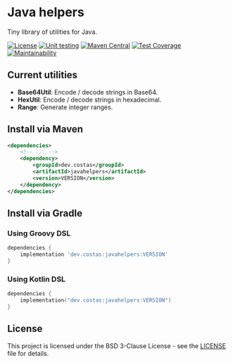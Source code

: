 # Java helpers

Tiny library of utilities for Java.

[![License](https://img.shields.io/badge/License-BSD_3--Clause-blue.svg)](https://opensource.org/licenses/BSD-3-Clause)
[![Unit testing](https://github.com/arielcostas/javahelpers/actions/workflows/testing.yml/badge.svg)](https://github.com/arielcostas/javahelpers/actions/workflows/testing.yml)
[![Maven Central](https://img.shields.io/maven-central/v/dev.costas/javahelpers)](https://search.maven.org/artifact/dev.costas/javahelpers)
[![Test Coverage](https://api.codeclimate.com/v1/badges/716e3c8a27b8dd466faa/test_coverage)](https://codeclimate.com/github/arielcostas/javahelpers/test_coverage)
[![Maintainability](https://api.codeclimate.com/v1/badges/716e3c8a27b8dd466faa/maintainability)](https://codeclimate.com/github/arielcostas/javahelpers/maintainability)

## Current utilities

- **Base64Util**: Encode / decode strings in Base64.
- **HexUtil**: Encode / decode strings in hexadecimal.
- **Range**: Generate integer ranges.

## Install via Maven

```xml
<dependencies>
	<!-- ... -->
	<dependency>
		<groupId>dev.costas</groupId>
		<artifactId>javahelpers</artifactId>
		<version>VERSION</version>
	</dependency>
</dependencies>
```

## Install via Gradle

### Using Groovy DSL

```groovy
dependencies {
	implementation 'dev.costas:javahelpers:VERSION'
}
```

### Using Kotlin DSL

```kotlin
dependencies {
	implementation("dev.costas:javahelpers:VERSION")
}
```

## License

This project is licensed under the BSD 3-Clause License - see the [LICENSE](LICENSE) file for details.
